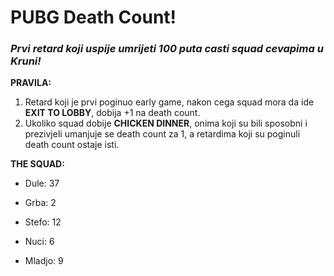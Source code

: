 # PUBG Death Count!

### *Prvi retard koji uspije umrijeti 100 puta casti squad cevapima u Kruni!*

**PRAVILA:**
1. Retard koji je prvi poginuo early game, nakon cega squad mora da ide **EXIT TO LOBBY**, dobija +1 na death count.
2. Ukoliko squad dobije **CHICKEN DINNER**, onima koji su bili sposobni i prezivjeli umanjuje se death count za 1, a retardima koji su poginuli death count ostaje isti.

**THE SQUAD:**

- Dule: 37

- Grba: 2

- Stefo: 12

- Nuci: 6

- Mladjo: 9
